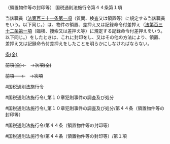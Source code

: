（領置物件等の封印等）
国税通則法施行令第４４条第１項

当該職員（[法第百三十一条第一項](国税通則法＿＿＿＿＿第１３１条第１項)（質問、検査又は領置等）に規定する当該職員をいう。以下同じ。）は、物件の領置、差押え又は記録命令付差押え（[法第百三十二条第一項](国税通則法＿＿＿＿＿第１３２条第１項)（臨検、捜索又は差押え等）に規定する記録命令付差押えをいう。以下同じ。）をしたときは、これに封印をし、又はその他の方法により、領置、差押え又は記録命令付差押えをしたことを明らかにしなければならない。

[条(全)](国税通則法施行＿令＿第４４条_.md)

~~前項(全)←~~　~~→次項(全)~~

~~前項 　 ←~~　~~→次項~~



#国税通則法施行令

#国税通則法施行令/_第１０章犯則事件の調査及び処分

#国税通則法施行令/_第１０章犯則事件の調査及び処分/第４４条（領置物件等の封印等）

#国税通則法施行令/第４４条（領置物件等の封印等）

#国税通則法施行令/第４４条（領置物件等の封印等）/第１項

